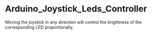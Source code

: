 # Arduino_Joystick_Leds_Controller
Moving the joystick in any direction will control the brightness of the corresponding LED proportionally.
